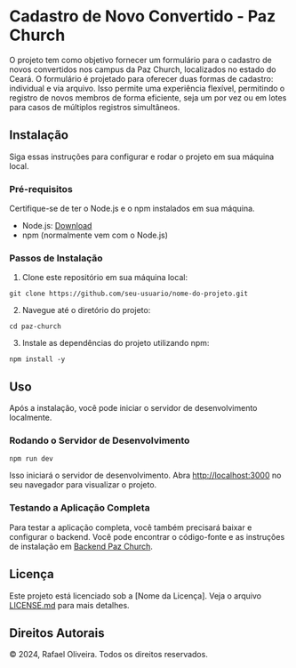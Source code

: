 # Cadastro de Novo Convertido - Paz Church

O projeto tem como objetivo fornecer um formulário para o cadastro de novos convertidos nos campus da Paz Church, localizados no estado do Ceará. O formulário é projetado para oferecer duas formas de cadastro: individual e via arquivo. Isso permite uma experiência flexível, permitindo o registro de novos membros de forma eficiente, seja um por vez ou em lotes para casos de múltiplos registros simultâneos.

## Instalação

Siga essas instruções para configurar e rodar o projeto em sua máquina local.

### Pré-requisitos

Certifique-se de ter o Node.js e o npm instalados em sua máquina.

- Node.js: [Download](https://nodejs.org/)
- npm (normalmente vem com o Node.js)

### Passos de Instalação

1. Clone este repositório em sua máquina local:

```
git clone https://github.com/seu-usuario/nome-do-projeto.git
``` 

2. Navegue até o diretório do projeto:

```
cd paz-church
``` 

3. Instale as dependências do projeto utilizando npm:
```
npm install -y
``` 


## Uso

Após a instalação, você pode iniciar o servidor de desenvolvimento localmente.

### Rodando o Servidor de Desenvolvimento

```
npm run dev
``` 

Isso iniciará o servidor de desenvolvimento. Abra [http://localhost:3000](http://localhost:3000) no seu navegador para visualizar o projeto.

### Testando a Aplicação Completa

Para testar a aplicação completa, você também precisará baixar e configurar o backend. Você pode encontrar o código-fonte e as instruções de instalação em [Backend Paz Church](https://github.com/rafasdoliveira/pazChurch-form-backend).

## Licença

Este projeto está licenciado sob a [Nome da Licença]. Veja o arquivo [LICENSE.md](LICENSE.md) para mais detalhes.

## Direitos Autorais

© 2024, Rafael Oliveira. Todos os direitos reservados.

